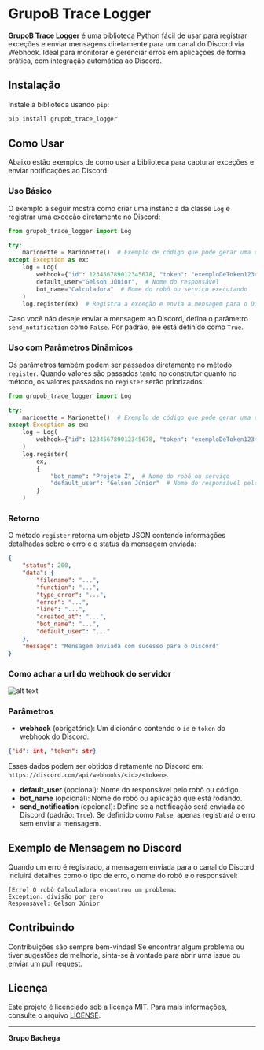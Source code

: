 # GrupoB Trace Logger

**GrupoB Trace Logger** é uma biblioteca Python fácil de usar para registrar exceções e enviar mensagens diretamente para um canal do Discord via Webhook. Ideal para monitorar e gerenciar erros em aplicações de forma prática, com integração automática ao Discord.

## Instalação

Instale a biblioteca usando `pip`:

```bash
pip install grupob_trace_logger
```

## Como Usar

Abaixo estão exemplos de como usar a biblioteca para capturar exceções e enviar notificações ao Discord.

### Uso Básico

O exemplo a seguir mostra como criar uma instância da classe `Log` e registrar uma exceção diretamente no Discord:

```python
from grupob_trace_logger import Log

try:
    marionette = Marionette()  # Exemplo de código que pode gerar uma exceção
except Exception as ex:
    log = Log(
        webhook={"id": 123456789012345678, "token": "exemploDeToken12345"},
        default_user="Gelson Júnior",  # Nome do responsável
        bot_name="Calculadora"  # Nome do robô ou serviço executando
    )
    log.register(ex)  # Registra a exceção e envia a mensagem para o Discord
```

Caso você não deseje enviar a mensagem ao Discord, defina o parâmetro `send_notification` como `False`. Por padrão, ele está definido como `True`.

### Uso com Parâmetros Dinâmicos

Os parâmetros também podem ser passados diretamente no método `register`. Quando valores são passados tanto no construtor quanto no método, os valores passados no `register` serão priorizados:

```python
from grupob_trace_logger import Log

try:
    marionette = Marionette()  # Exemplo de código que pode gerar uma exceção
except Exception as ex:
    log = Log(
        webhook={"id": 123456789012345678, "token": "exemploDeToken12345"}
    )
    log.register(
        ex,
        {
            "bot_name": "Projeto Z",  # Nome do robô ou serviço
            "default_user": "Gelson Júnior"  # Nome do responsável pelo código
        }
    )
```

### Retorno

O método `register` retorna um objeto JSON contendo informações detalhadas sobre o erro e o status da mensagem enviada:

```json
{
    "status": 200,
    "data": {
        "filename": "...",
        "function": "...",
        "type_error": "...",
        "error": "...",
        "line": "...",
        "created_at": "...",
        "bot_name": "...",
        "default_user": "..."
    },
    "message": "Mensagem enviada com sucesso para o Discord"
}
```
### Como achar a url do webhook do servidor

![alt text](image.png)

### Parâmetros

- **webhook** (obrigatório): Um dicionário contendo o `id` e `token` do webhook do Discord.

```json
{"id": int, "token": str}
```

Esses dados podem ser obtidos diretamente no Discord em: `https://discord.com/api/webhooks/<id>/<token>`.

- **default_user** (opcional): Nome do responsável pelo robô ou código.
- **bot_name** (opcional): Nome do robô ou aplicação que está rodando.
- **send_notification** (opcional): Define se a notificação será enviada ao Discord (padrão: `True`). Se definido como `False`, apenas registrará o erro sem enviar a mensagem.

## Exemplo de Mensagem no Discord

Quando um erro é registrado, a mensagem enviada para o canal do Discord incluirá detalhes como o tipo de erro, o nome do robô e o responsável:

```
[Erro] O robô Calculadora encontrou um problema:
Exception: divisão por zero
Responsável: Gelson Júnior
```

## Contribuindo

Contribuições são sempre bem-vindas! Se encontrar algum problema ou tiver sugestões de melhoria, sinta-se à vontade para abrir uma issue ou enviar um pull request.

## Licença

Este projeto é licenciado sob a licença MIT. Para mais informações, consulte o arquivo [LICENSE](LICENSE).

---

**Grupo Bachega**


